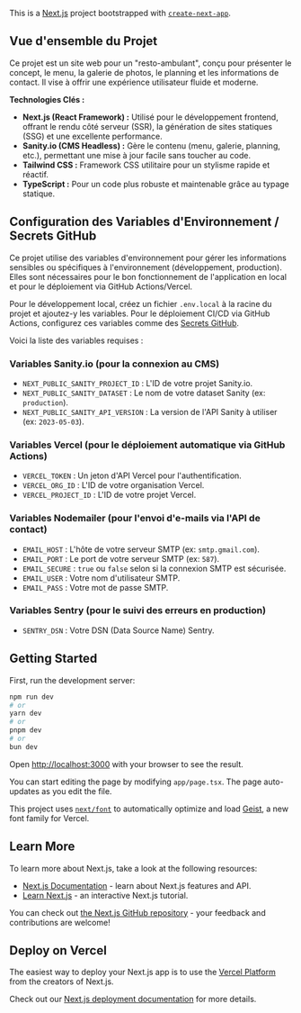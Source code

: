 This is a [Next.js](https://nextjs.org) project bootstrapped with [`create-next-app`](https://nextjs.org/docs/app/api-reference/cli/create-next-app).

## Vue d'ensemble du Projet

Ce projet est un site web pour un "resto-ambulant", conçu pour présenter le concept, le menu, la galerie de photos, le planning et les informations de contact. Il vise à offrir une expérience utilisateur fluide et moderne.

**Technologies Clés :**
*   **Next.js (React Framework) :** Utilisé pour le développement frontend, offrant le rendu côté serveur (SSR), la génération de sites statiques (SSG) et une excellente performance.
*   **Sanity.io (CMS Headless) :** Gère le contenu (menu, galerie, planning, etc.), permettant une mise à jour facile sans toucher au code.
*   **Tailwind CSS :** Framework CSS utilitaire pour un stylisme rapide et réactif.
*   **TypeScript :** Pour un code plus robuste et maintenable grâce au typage statique.

## Configuration des Variables d'Environnement / Secrets GitHub

Ce projet utilise des variables d'environnement pour gérer les informations sensibles ou spécifiques à l'environnement (développement, production). Elles sont nécessaires pour le bon fonctionnement de l'application en local et pour le déploiement via GitHub Actions/Vercel.

Pour le développement local, créez un fichier `.env.local` à la racine du projet et ajoutez-y les variables.
Pour le déploiement CI/CD via GitHub Actions, configurez ces variables comme des [Secrets GitHub](https://docs.github.com/fr/actions/security-guides/encrypted-secrets).

Voici la liste des variables requises :

### Variables Sanity.io (pour la connexion au CMS)
*   `NEXT_PUBLIC_SANITY_PROJECT_ID` : L'ID de votre projet Sanity.io.
*   `NEXT_PUBLIC_SANITY_DATASET` : Le nom de votre dataset Sanity (ex: `production`).
*   `NEXT_PUBLIC_SANITY_API_VERSION` : La version de l'API Sanity à utiliser (ex: `2023-05-03`).

### Variables Vercel (pour le déploiement automatique via GitHub Actions)
*   `VERCEL_TOKEN` : Un jeton d'API Vercel pour l'authentification.
*   `VERCEL_ORG_ID` : L'ID de votre organisation Vercel.
*   `VERCEL_PROJECT_ID` : L'ID de votre projet Vercel.

### Variables Nodemailer (pour l'envoi d'e-mails via l'API de contact)
*   `EMAIL_HOST` : L'hôte de votre serveur SMTP (ex: `smtp.gmail.com`).
*   `EMAIL_PORT` : Le port de votre serveur SMTP (ex: `587`).
*   `EMAIL_SECURE` : `true` ou `false` selon si la connexion SMTP est sécurisée.
*   `EMAIL_USER` : Votre nom d'utilisateur SMTP.
*   `EMAIL_PASS` : Votre mot de passe SMTP.

### Variables Sentry (pour le suivi des erreurs en production)
*   `SENTRY_DSN` : Votre DSN (Data Source Name) Sentry.

## Getting Started

First, run the development server:

```bash
npm run dev
# or
yarn dev
# or
pnpm dev
# or
bun dev
```

Open [http://localhost:3000](http://localhost:3000) with your browser to see the result.

You can start editing the page by modifying `app/page.tsx`. The page auto-updates as you edit the file.

This project uses [`next/font`](https://nextjs.org/docs/app/building-your-application/optimizing/fonts) to automatically optimize and load [Geist](https://vercel.com/font), a new font family for Vercel.

## Learn More

To learn more about Next.js, take a look at the following resources:

- [Next.js Documentation](https://nextjs.org/docs) - learn about Next.js features and API.
- [Learn Next.js](https://nextjs.org/learn) - an interactive Next.js tutorial.

You can check out [the Next.js GitHub repository](https://github.com/vercel/next.js) - your feedback and contributions are welcome!

## Deploy on Vercel

The easiest way to deploy your Next.js app is to use the [Vercel Platform](https://vercel.com/new?utm_medium=default-template&filter=next.js&utm_source=create-next-app&utm_campaign=create-next-app-readme) from the creators of Next.js.

Check out our [Next.js deployment documentation](https://nextjs.org/docs/app/building-your-application/deploying) for more details.
